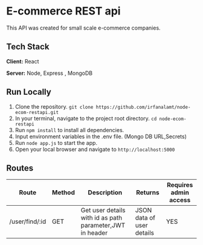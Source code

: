 # E-commerce REST api

This API was created for small scale e-commerce companies.

## Tech Stack

**Client:** React

**Server:** Node, Express , MongoDB

## Run Locally

1. Clone the repository.
   `git clone https://github.com/irfanalamt/node-ecom-restapi.git`
2. In your terminal, navigate to the project root directory.
   `cd node-ecom-restapi `
3. Run `npm install` to install all dependencies.
4. Input environment variables in the .env file. (Mongo DB URL,Secrets)
5. Run `node app.js` to start the app.
6. Open your local browser and navigate to `http://localhost:5000`

## Routes

| Route          | Method | Description                                              | Returns                   | Requires admin access |
| -------------- | ------ | -------------------------------------------------------- | ------------------------- | --------------------- |
| /user/find/:id | GET    | Get user details with id as path parameter,JWT in header | JSON data of user details | YES                   |
